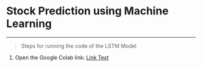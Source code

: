 # Stock Prediction using Machine Learning

---
> Steps for running the code of the LSTM Model
1) Open the Google Colab link: [Link Text](www.google.com)

